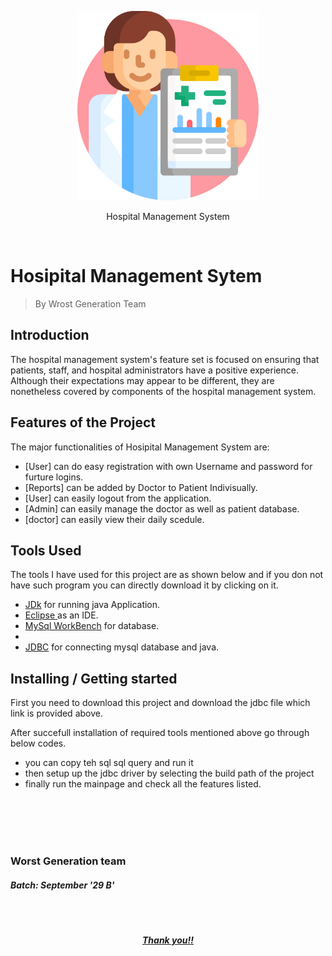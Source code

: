 <p align="center"><img src="https://github.com/Sanjogregmi912/project/blob/master/title.jpg" width="290"></p>
<p align="center">Hospital Management System</p>


 <br>



# Hosipital Management Sytem
> By Wrost Generation Team

## Introduction
 The hospital management system's feature set is focused on ensuring that patients, staff, and hospital administrators have a positive experience. Although their expectations may appear to be different, they are nonetheless covered by components of the hospital management system. 

## Features of the Project

The major functionalities of Hosipital Management System are:
- [User] can do easy registration with own Username and password for furture logins.
- [Reports] can be added by Doctor to Patient Indivisually.
- [User] can easily logout from the application.
- [Admin] can easily manage the doctor as well as patient database.
- [doctor] can easily view their daily scedule.


## Tools Used

The tools I have used for this project are as shown below and if you don not have such program you can directly download it by clicking on it.
   
- [JDk](https://www.oracle.com/java/technologies/downloads/) for running java Application.
- [Eclipse ](https://www.sonarlint.org/eclipse?gclid=CjwKCAjwzOqKBhAWEiwArQGwaMwEL7AIMakpBQON5E1Otc_Od89FyriiWPrAIKB04TlkkHxjxgWaGhoC74MQAvD_BwE) as an IDE.
- [MySql WorkBench](https://dev.mysql.com/downloads/workbench/) for database.
- 
- [JDBC](https://dev.mysql.com/downloads/connector/j/) for connecting mysql database and java.


## Installing / Getting started

First you need to download this project and download the jdbc file which link is provided above. 

After succefull installation of required tools mentioned above go through below codes.
- you can copy teh sql sql query and run it 
- then setup up the jdbc driver by selecting the build path of the project
- finally run the mainpage and check all the features listed. 


<br>
<br>


<br>
<br>

### Worst Generation team

##### Batch: September '29 B'


<br>
<br>


<p align="center"><b><u><i> Thank you!!</i></u></b><p>
